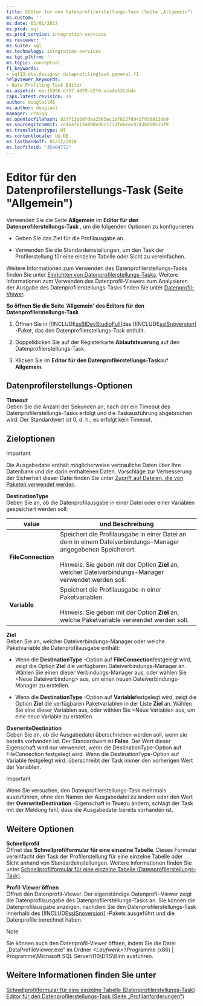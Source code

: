 ```yaml
---
title: Editor für den Datenprofilerstellungs-Task (Seite „Allgemein“) | Microsoft-Dokumentation
ms.custom: ''
ms.date: 03/01/2017
ms.prod: sql
ms.prod_service: integration-services
ms.reviewer: ''
ms.suite: sql
ms.technology: integration-services
ms.tgt_pltfrm: ''
ms.topic: conceptual
f1_keywords:
- sql13.dts.designer.dataprofilingtask.general.f1
helpviewer_keywords:
- Data Profiling Task Editor
ms.assetid: eec15906-d757-4079-b2f6-aca4e52b3b4c
caps.latest.revision: 19
author: douglaslMS
ms.author: douglasl
manager: craigg
ms.openlocfilehash: 82ff13c0dfdea2563ec1bf8227d942f956813de9
ms.sourcegitcommit: cc46afa12e890edbc1733febeec87438d6051bf9
ms.translationtype: HT
ms.contentlocale: de-DE
ms.lasthandoff: 06/12/2018
ms.locfileid: "35404772"
---
```

# <a name="data-profiling-task-editor-general-page"></a>Editor für den Datenprofilerstellungs-Task (Seite "Allgemein")
  Verwenden Sie die Seite **Allgemein** im **Editor für den Datenprofilerstellungs-Task** , um die folgenden Optionen zu konfigurieren:  
  
-   Geben Sie das Ziel für die Profilausgabe an.  
  
-   Verwenden Sie die Standardeinstellungen, um den Task der Profilerstellung für eine einzelne Tabelle oder Sicht zu vereinfachen.  
  
 Weitere Informationen zum Verwenden des Datenprofilerstellungs-Tasks finden Sie unter [Einrichten von Datenprofilerstellungs-Tasks](../../integration-services/control-flow/setup-of-the-data-profiling-task.md). Weitere Informationen zum Verwenden des Datenprofil-Viewers zum Analysieren der Ausgabe des Datenprofilerstellungs-Tasks finden Sie unter [Datenprofil-Viewer](../../integration-services/control-flow/data-profile-viewer.md).  
  
 **So öffnen Sie die Seite 'Allgemein' des Editors für den Datenprofilerstellungs-Task**  
  
1.  Öffnen Sie in [!INCLUDE[ssBIDevStudioFull](../../includes/ssbidevstudiofull-md.md)]das [!INCLUDE[ssISnoversion](../../includes/ssisnoversion-md.md)] -Paket, das den Datenprofilerstellungs-Task enthält.  
  
2.  Doppelklicken Sie auf der Registerkarte **Ablaufsteuerung** auf den Datenprofilerstellungs-Task.  
  
3.  Klicken Sie im **Editor für den Datenprofilerstellungs-Task**auf **Allgemein**.  
  
## <a name="data-profiling-options"></a>Datenprofilerstellungs-Optionen  
 **Timeout**  
 Geben Sie die Anzahl der Sekunden an, nach der ein Timeout des Datenprofilerstellungs-Tasks erfolgt und die Taskausführung abgebrochen wird. Der Standardwert ist 0, d. h., es erfolgt kein Timeout.  
  
## <a name="destination-options"></a>Zieloptionen  
  
> [!IMPORTANT]  
>  Die Ausgabedatei enthält möglicherweise vertrauliche Daten über Ihre Datenbank und die darin enthaltenen Daten. Vorschläge zur Verbesserung der Sicherheit dieser Datei finden Sie unter [Zugriff auf Dateien, die von Paketen verwendet werden](../../integration-services/security/security-overview-integration-services.md#files).  
  
 **DestinationType**  
 Geben Sie an, ob die Datenprofilausgabe in einer Datei oder einer Variablen gespeichert werden soll:  
  
|value|und Beschreibung|  
|-----------|-----------------|  
|**FileConnection**|Speichert die Profilausgabe in einer Datei an dem in einem Dateiverbindungs-Manager angegebenen Speicherort.<br /><br /> Hinweis: Sie geben mit der Option **Ziel** an, welcher Dateiverbindungs-Manager verwendet werden soll.|  
|**Variable**|Speichert die Profilausgabe in einer Paketvariablen.<br /><br /> Hinweis: Sie geben mit der Option **Ziel** an, welche Paketvariable verwendet werden soll.|  
  
 **Ziel**  
 Geben Sie an, welcher Dateiverbindungs-Manager oder welche Paketvariable die Datenprofilausgabe enthält:  
  
-   Wenn die **DestinationType** -Option auf **FileConnection**festgelegt wird, zeigt die Option **Ziel** die verfügbaren Dateiverbindungs-Manager an. Wählen Sie einen dieser Verbindungs-Manager aus, oder wählen Sie \<Neue Dateiverbindung> aus, um einen neuen Dateiverbindungs-Manager zu erstellen.  
  
-   Wenn die **DestinationType** -Option auf **Variable**festgelegt wird, zeigt die Option **Ziel** die verfügbaren Paketvariablen in der Liste **Ziel** an. Wählen Sie eine dieser Variablen aus, oder wählen Sie \<Neue Variable> aus, um eine neue Variable zu erstellen.  
  
 **OverwriteDestination**  
 Geben Sie an, ob die Ausgabedatei überschrieben werden soll, wenn sie bereits vorhanden ist. Der Standardwert ist **False**. Der Wert dieser Eigenschaft wird nur verwendet, wenn die DestinationType-Option auf FileConnection festgelegt wird. Wenn die DestinationType-Option auf Variable festgelegt wird, überschreibt der Task immer den vorherigen Wert der Variablen.  
  
> [!IMPORTANT]  
>  Wenn Sie versuchen, den Datenprofilerstellungs-Task mehrmals auszuführen, ohne den Namen der Ausgabedatei zu ändern oder den Wert der **OverwriteDestination** -Eigenschaft in **True**zu ändern, schlägt der Task mit der Meldung fehl, dass die Ausgabedatei bereits vorhanden ist.  
  
## <a name="other-options"></a>Weitere Optionen  
 **Schnellprofil**  
 Öffnet das **Schnellprofilformular für eine einzelne Tabelle**. Dieses Formular vereinfacht den Task der Profilerstellung für eine einzelne Tabelle oder Sicht anhand von Standardeinstellungen. Weitere Informationen finden Sie unter [Schnellprofilformular für eine einzelne Tabelle &#40;Datenprofilerstellungs-Task&#41;](../../integration-services/control-flow/single-table-quick-profile-form-data-profiling-task.md).  
  
 **Profil-Viewer öffnen**  
 Öffnet den Datenprofil-Viewer. Der eigenständige Datenprofil-Viewer zeigt die Datenprofilausgabe des Datenprofilerstellungs-Tasks an. Sie können die Datenprofilausgabe anzeigen, nachdem Sie den Datenprofilerstellungs-Task innerhalb des [!INCLUDE[ssISnoversion](../../includes/ssisnoversion-md.md)] -Pakets ausgeführt und die Datenprofile berechnet haben.  
  
> [!NOTE]  
>  Sie können auch den Datenprofil-Viewer öffnen, indem Sie die Datei „DataProfileViewer.exe“ im Ordner *\<Laufwerk>*:\Programme (x86) | Programme\Microsoft SQL Server\110\DTS\Binn ausführen.  
  
## <a name="see-also"></a>Weitere Informationen finden Sie unter  
 [Schnellprofilformular für eine einzelne Tabelle &#40;Datenprofilerstellungs-Task&#41;](../../integration-services/control-flow/single-table-quick-profile-form-data-profiling-task.md)   
 [Editor für den Datenprofilerstellungs-Task &#40;Seite „Profilanforderungen“&#41;](../../integration-services/control-flow/data-profiling-task-editor-profile-requests-page.md)  
  
  

